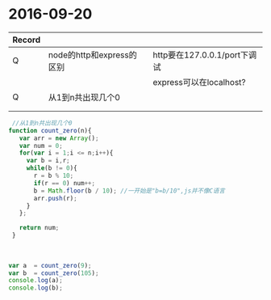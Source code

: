 # 2016-09-20

| Record |                      |                         |
| ------ | -------------------- | ----------------------- |
| Q      | node的http和express的区别 | http要在127.0.0.1/port下调试 |
|        |                      | express可以在localhost?    |
| Q      | 从1到n共出现几个0           |                         |
|        |                      |                         |
|        |                      |                         |





```javascript
 //从1到n共出现几个0
function count_zero(n){
   var arr = new Array();
   var num = 0;
   for(var i = 1;i <= n;i++){
     var b = i,r;
     while(b != 0){
       r = b % 10;
       if(r == 0) num++;
       b = Math.floor(b / 10); //一开始是"b=b/10",js并不像C语言
       arr.push(r);
     }
   };

   return num;
 }
 
             
 
var a  = count_zero(9);
var b  = count_zero(105);
console.log(a);
console.log(b);
```

